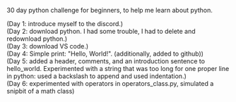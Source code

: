30 day python challenge for beginners, to help me learn about python. 

(Day 1: introduce myself to the discord.)<br>
(Day 2: download python. I had some trouble, I had to delete and redownload python.) <br>
(Day 3: download VS code.) <br>
(Day 4: Simple print: "Hello, World!". (additionally, added to github)) <br>
(Day 5: added a header, comments, and an introduction sentence to hello_world. Experimented with a string that was too long for one proper line in python: 
  used a backslash to append and used indentation.) <br>
(Day 6: experimented with operators in operators_class.py, simulated a snipbit of a math class) <br>